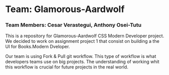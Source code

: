 # Team: Glamorous-Aardwolf

### Team Members: Cesar Verastegui, Anthony Osei-Tutu

This is a repository for Glamorous-Aardwolf CSS Modern Developer project.
We decided to work on assignment project 1 that consist on building a the UI 
for Books.Modern Dveloper.

Our team is using Fork & Pull git workflow. This type of workflow is what 
developers teams use on big projects. The understanding of working whit this 
workflow is crucial for future projects in the real world.